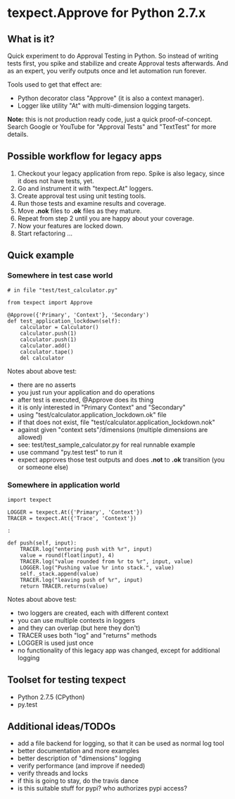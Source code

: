 # texpect.Approve for Python 2.7.x

## What is it?

Quick experiment to do Approval Testing in Python. So instead of writing
tests first, you spike and stabilize and create Approval tests afterwards.
And as an expert, you verify outputs once and let automation run forever.

Tools used to get that effect are:

* Python decorator class "Approve" (it is also a context manager).
* Logger like utility "At" with multi-dimension logging targets.

**Note:** this is not production ready code, just a quick proof-of-concept.
Search Google or YouTube for "Approval Tests" and "TextTest" for more details.

## Possible workflow for legacy apps

1. Checkout your legacy application from repo. Spike is also legacy, since
   it does not have tests, yet.
1. Go and instrument it with "texpect.At" loggers.
1. Create approval test using unit testing tools.
1. Run those tests and examine results and coverage.
1. Move **.nok** files to **.ok** files as they mature.
1. Repeat from step 2 until you are happy about your coverage.
1. Now your features are locked down.
1. Start refactoring ...

## Quick example

### Somewhere in test case world

    # in file "test/test_calculator.py"

    from texpect import Approve

    @Approve({'Primary', 'Context'}, 'Secondary')
    def test_application_lockdown(self):
        calculator = Calculator()
        calculator.push(1)
        calculator.push(1)
        calculator.add()
        calculator.tape()
        del calculator

Notes about above test:

* there are no asserts
* you just run your application and do operations
* after test is executed, @Approve does its thing
* it is only interested in "Primary Context" and "Secondary"
* using "test/calculator.application_lockdown.ok" file
* if that does not exist, file "test/calculator.application_lockdown.nok"
* against given "context sets"/dimensions (multiple dimensions are allowed)
* see: test/test_sample_calculator.py for real runnable example
* use command "py.test test" to run it
* expect approves those test outputs and does **.not** to **.ok** transition
  (you or someone else)

### Somewhere in application world

    import texpect

    LOGGER = texpect.At({'Primary', 'Context'})
    TRACER = texpect.At({'Trace', 'Context'})

    :

    def push(self, input):
        TRACER.log("entering push with %r", input)
        value = round(float(input), 4)
        TRACER.log("value rounded from %r to %r", input, value)
        LOGGER.log("Pushing value %r into stack.", value)
        self._stack.append(value)
        TRACER.log("leaving push of %r", input)
        return TRACER.returns(value)

Notes about above test:

* two loggers are created, each with different context
* you can use multiple contexts in loggers
* and they can overlap (but here they don't)
* TRACER uses both "log" and "returns" methods
* LOGGER is used just once
* no functionality of this legacy app was changed, except for additional logging

## Toolset for testing texpect

* Python 2.7.5 (CPython)
* py.test

## Additional ideas/TODOs

* add a file backend for logging, so that it can be used as normal log tool
* better documentation and more examples
* better description of "dimensions" logging
* verify performance (and improve if needed)
* verify threads and locks
* if this is going to stay, do the travis dance
* is this suitable stuff for pypi? who authorizes pypi access?

